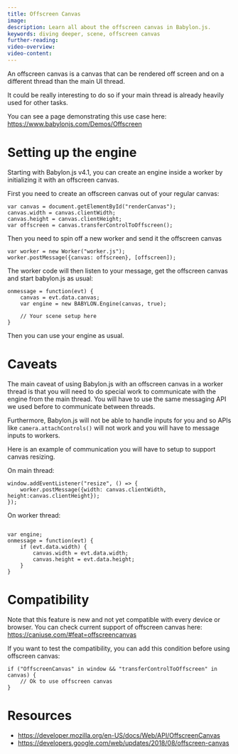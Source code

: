 ```yaml
---
title: Offscreen Canvas
image:
description: Learn all about the offscreen canvas in Babylon.js.
keywords: diving deeper, scene, offscreen canvas
further-reading:
video-overview:
video-content:
---
```


An offscreen canvas is a canvas that can be rendered off screen and on a different thread than the main UI thread.

It could be really interesting to do so if your main thread is already heavily used for other tasks.

You can see a page demonstrating this use case here: https://www.babylonjs.com/Demos/Offscreen

<Youtube id="zYrZNROQzKQ"/>

# Setting up the engine

Starting with Babylon.js v4.1, you can create an engine inside a worker by initializing it with an offscreen canvas.

First you need to create an offscreen canvas out of your regular canvas:

```
var canvas = document.getElementById("renderCanvas");
canvas.width = canvas.clientWidth;
canvas.height = canvas.clientHeight;
var offscreen = canvas.transferControlToOffscreen();
```

Then you need to spin off a new worker and send it the offscreen canvas

```
var worker = new Worker("worker.js");
worker.postMessage({canvas: offscreen}, [offscreen]);
```

The worker code will then listen to your message, get the offscreen canvas and start babylon.js as usual:

```
onmessage = function(evt) {
    canvas = evt.data.canvas;
    var engine = new BABYLON.Engine(canvas, true);

    // Your scene setup here
}
```

Then you can use your engine as usual.

# Caveats

The main caveat of using Babylon.js with an offscreen canvas in a worker thread is that you will need to do special work to communicate with the engine from the main thread. You will have to use the same messaging API we used before to communicate between threads.

Furthermore, Babylon.js will not be able to handle inputs for you and so APIs like `camera.attachControls()` will not work and you will have to message inputs to workers.

Here is an example of communication you will have to setup to support canvas resizing.

On main thread:

```
window.addEventListener("resize", () => {
    worker.postMessage({width: canvas.clientWidth, height:canvas.clientHeight});
});
```

On worker thread:

```

var engine;
onmessage = function(evt) {
    if (evt.data.width) {
        canvas.width = evt.data.width;
        canvas.height = evt.data.height;
    }
}
```

# Compatibility

Note that this feature is new and not yet compatible with every device or browser.
You can check current support of offscreen canvas here: https://caniuse.com/#feat=offscreencanvas

If you want to test the compatibility, you can add this condition before using offscreen canvas:

```
if ("OffscreenCanvas" in window && "transferControlToOffscreen" in canvas) {
    // Ok to use offscreen canvas
}
```

# Resources

- https://developer.mozilla.org/en-US/docs/Web/API/OffscreenCanvas
- https://developers.google.com/web/updates/2018/08/offscreen-canvas
